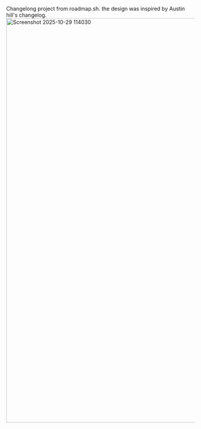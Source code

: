 Changelong project from roadmap.sh. the design was inspired by Austin hill's changelog.<img width="1920" height="1080" alt="Screenshot 2025-10-29 114030" src="https://github.com/user-attachments/assets/024ecf1b-a685-41b2-8705-8a5f7e98a9f1" />
